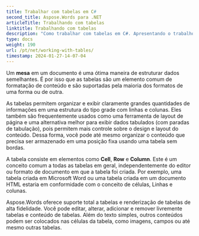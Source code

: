 ```yaml
---
title: Trabalhar com tabelas em C#
second_title: Aspose.Words para .NET
articleTitle: Trabalhando com tabelas
linktitle: Trabalhando com tabelas
description: "Como trabalhar com tabelas em C#. Apresentando o trabalho com tabelas e conceitos de nó de tabela em Aspose.Words para .NET."
type: docs
weight: 190
url: /pt/net/working-with-tables/
timestamp: 2024-01-27-14-07-04
---
```


Um **mesa** em um documento é uma ótima maneira de estruturar dados semelhantes. É por isso que as tabelas são um elemento comum de formatação de conteúdo e são suportadas pela maioria dos formatos de uma forma ou de outra.

As tabelas permitem organizar e exibir claramente grandes quantidades de informações em uma estrutura do tipo grade com linhas e colunas. Eles também são frequentemente usados como uma ferramenta de layout de página e uma alternativa melhor para exibir dados tabulados (com paradas de tabulação), pois permitem mais controle sobre o design e layout do conteúdo. Dessa forma, você pode até mesmo organizar o conteúdo que precisa ser armazenado em uma posição fixa usando uma tabela sem bordas.

A tabela consiste em elementos como **Cell**, **Row** e **Column**. Este é um conceito comum a todas as tabelas em geral, independentemente do editor ou formato de documento em que a tabela foi criada. Por exemplo, uma tabela criada em Microsoft Word ou uma tabela criada em um documento HTML estaria em conformidade com o conceito de células, Linhas e colunas.

Aspose.Words oferece suporte total a tabelas e renderização de tabelas de alta fidelidade. Você pode editar, alterar, adicionar e remover livremente tabelas e conteúdo de tabelas. Além do texto simples, outros conteúdos podem ser colocados nas células da tabela, como imagens, campos ou até mesmo outras tabelas.
